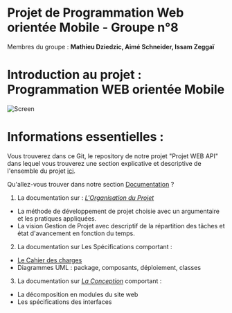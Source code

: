 # Projet de Programmation Web orientée Mobile - Groupe n°8

Membres du groupe : **Mathieu Dziedzic, Aimé Schneider, Issam Zeggaï**

# Introduction au projet : Programmation WEB orientée Mobile

![Screen](https://i.imgur.com/8jbVaIx.png)

# Informations essentielles :

Vous trouverez dans ce Git, le repository de notre projet "Projet WEB API" dans lequel vous trouverez une section explicative et descriptive
de l'ensemble du projet [ici](https://github.com/ZEGGAIssam/Projet-Web-API/tree/master/Documentation).

Qu'allez-vous trouver dans notre section [Documentation](https://github.com/ZEGGAIssam/Projet-Web-API/tree/master/Documentation) ?

1. La documentation sur : *[L'Organisation du Projet](https://github.com/ZEGGAIssam/Projet-Web-API/blob/master/Documentation/Organisation%20du%20Projet.md)*
  - La méthode de développement de projet choisie avec un argumentaire et les pratiques appliquées.
  - La vision Gestion de Projet avec descriptif de la répartition des tâches et état d'avancement en fonction du temps.


2. La documentation sur Les Spécifications comportant :

- [Le Cahier des charges](https://github.com/ZEGGAIssam/Projet-Web-API/blob/master/Documentation/Cahier%20des%20charges.md)
- Diagrammes UML : package, composants, déploiement, classes


3. La documentation sur *[La Conception](https://github.com/ZEGGAIssam/Projet-Web-API/blob/master/Documentation/Conception.md)* comportant :

  - La décomposition en modules du site web
  - Les spécifications des interfaces
